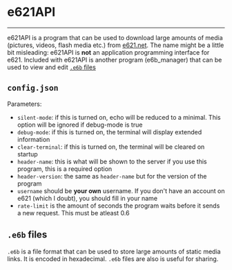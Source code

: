# e621API
---
e621API is a program that can be used to download large amounts of media (pictures, videos, flash media etc.) from [e621.net](https://e621.net/).
The name might be a little bit misleading: e621API is **not** an application programming interface for e621.
Included with e621API is another program (e6b_manager) that can be used to view and edit [`.e6b` files](https://github.com/definitely-not-a-furry/e621API/blob/main/README.md#e6b-files) 

`config.json`
---
Parameters:
- `silent-mode`: if this is turned on, echo will be reduced to a minimal. This option will be ignored if debug-mode is true
- `debug-mode`: if this is turned on, the terminal will display extended information
- `clear-terminal`: if this is turned on, the terminal will be cleared on startup
- `header-name`: this is what will be shown to the server if you use this program, this is a required option
- `header-version`: the same as `header-name` but for the version of the program
- `username` should be **your own** username. If you don't have an account on e621 (which I doubt), you should fill in your name
- `rate-limit` is the amount of seconds the program waits before it sends a new request. This must be atleast 0.6

`.e6b` files
---
`.e6b` is a file format that can be used to store large amounts of static media links. It is encoded in hexadecimal. `.e6b` files are also is useful for sharing.

